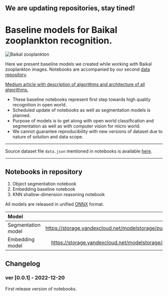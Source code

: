 
We are updating repositories, stay tined!
---
# Baseline models for Baikal zooplankton recognition.

<!-- ![GitHub](https://img.shields.io/github/license/baikal-zooplankton/BaselineModels?style=plastic) -->


![Baikal zooplankton](cover.jpg?raw=true "Baikal micro wildlife") 


Here we present baseline models we created while working with Baikal zooplankton images. Notebooks are accompanied by our second [data repository](https://github.com/baikal-zooplankton/Baikal_Dataset). 

[Medium article with description of algorithms and architecture of all algorithms.](https://medium.com/yandex/surveying-the-microogranisms-of-lake-baikal-an-open-project-by-maritimeai-and-yandex-cloud-83999a4def36)


* These baseline notebooks represent first step towards high quality recognition in open world. 
* Scheduled update of notebooks as well as segmentation models is planned.
* Purpose of models is to get along with open world classification and segmentation as well as with computer vision for micro world.
* We cannot guarantee reproducibility with new versions of dataset due to nature of solution and data scope.

***
Source dataset file `data.json` mentioned in notebooks is available [here](https://github.com/baikal-zooplankton/Baikal_Dataset/raw/main/data.json). 
***


## Notebooks in repository
1. Object segmentation notebook
2. Embedding baseline notebook
3. KNN shallow-dimension reasoning notebook

All models are released in unified [ONNX](https://onnxruntime.ai/) format.

|Model        |Link         |
|:---|---:|
|Segmentation model|  https://storage.yandexcloud.net/modelstorage/public/segmentator.onnx           |
|Embedding model             |https://storage.yandexcloud.net/modelstorage/public/embedder.onnx             |


## Changelog

### ver [0.0.1] - 2022-12-20
First release version of notebooks.
